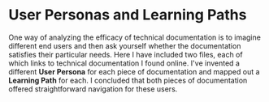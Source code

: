 # User Personas and Learning Paths

One way of analyzing the efficacy of technical documentation is to imagine different end users and then ask yourself whether the documentation satisfies their particular needs. Here I have included two files, each of which links to technical documentation I found online. I've invented a different **User Persona** for each piece of documentation and mapped out a **Learning Path** for each. I concluded that both pieces of documentation offered straightforward navigation for these users.  
